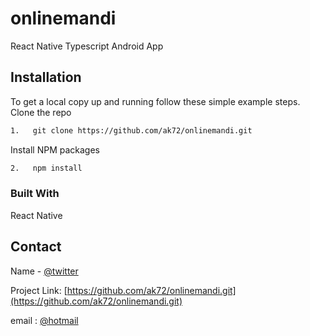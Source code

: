 # onlinemandi
React Native Typescript Android App

## Installation
To get a local copy up and running follow these simple example steps.
 Clone the repo
   ```sh
1.   git clone https://github.com/ak72/onlinemandi.git
   ```
  Install NPM packages
  ```sh
2.   npm install
   ```

### Built With

React Native

<!-- CONTACT -->
## Contact

Name - [@twitter](https://twitter.com/anuragkanchan)

Project Link: [https://github.com/ak72/onlinemandi.git](https://github.com/ak72/onlinemandi.git)

email : [@hotmail](anuraagkanchan@hotmail.com)

